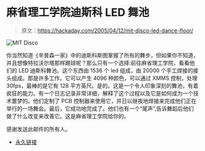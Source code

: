 # 麻省理工学院迪斯科 LED 舞池

> 原文：<https://hackaday.com/2005/04/12/mit-disco-led-dance-floor/>

![MIT Disco](img/e22982a8a8489fd24ce4fc8ecd1ec572.png)

你当然知道《辛普森一家》中的迪斯科斯图掌握了所有的舞步，但如果你不知道，并且想像特拉沃尔塔那样踢球呢？那么只有一个选择:前往麻省理工学院，看看他们的 LED 迪斯科舞池。这个东西由 1536 个 led 组成，由 20000 个手工焊接的接头组成。那是许多工作。它可以产生 4096 种颜色，可以通过 XMMS 控制，处理 30fps，最棒的是它有 128 平方英尺。是的。这是一个令人印象深刻的舞池，有着疯狂的能力。有一个日志记录非常详细，解释了这个过程以及它是如何成为一个技术噩梦的。他们定制了 PCB 控制器来使用它，并日以继夜地焊接来完成他们正在举行的一场舞会。最后，它成功地完成了。他们也有一个“尾声”,告诉舞蹈后他们做了什么改变来改善它。这是麻省理工学院给你的。

感谢发送此邮件的所有人。

*   [永久链接](http://web.mit.edu/storborg/ddf/index.html)